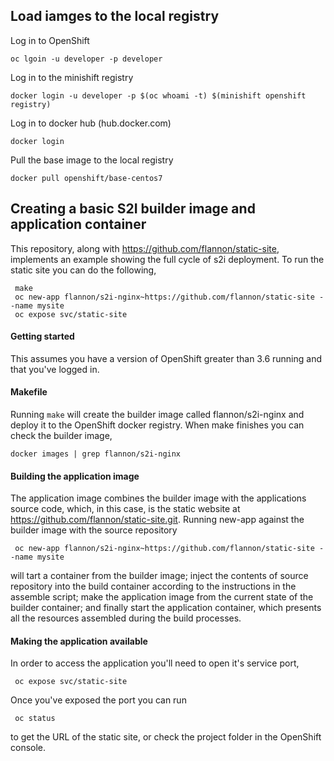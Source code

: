 
## Load iamges to the local registry

  Log in to OpenShift

    oc lgoin -u developer -p developer

  Log in to the minishift registry

    docker login -u developer -p $(oc whoami -t) $(minishift openshift registry)

  Log in to docker hub (hub.docker.com)

    docker login

  Pull the base image to the local registry

    docker pull openshift/base-centos7

## Creating a basic S2I builder image and application container 

This repository, along with https://github.com/flannon/static-site, implements an example showing the full cycle of s2i deployment.  To run the static site you can do the following,

     make
     oc new-app flannon/s2i-nginx~https://github.com/flannon/static-site --name mysite
     oc expose svc/static-site


#### Getting started

This assumes you have a version of OpenShift greater than 3.6 running and that you've logged in.


#### Makefile

Running `make` will create the builder image called flannon/s2i-nginx and deploy it to the OpenShift docker registry.  When make finishes you can check the builder image,

    docker images | grep flannon/s2i-nginx


#### Building the application image
The application image combines the builder image with the applications source code, which, in this case, is the static website at https://github.com/flannon/static-site.git. Running new-app against the builder image with the source repository

     oc new-app flannon/s2i-nginx~https://github.com/flannon/static-site --name mysite

will tart a container from the builder image; inject the contents of source repository into the build container according to the instructions  in the assemble script; make the application image from the current state of the builder container; and finally start the application container, which presents all the resources assembled during the build processes. 


#### Making the application available

In order to access the application you'll need to open it's service port,

     oc expose svc/static-site

Once you've exposed the port you can run

     oc status
     
to get the URL of the static site, or check the project folder in the OpenShift console.  



